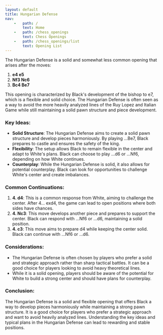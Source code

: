 ```yaml
---
layout: default
title: Hungarian Defense
nav:
    -   path: /
        text: Home
    -   path: /chess_openings
        text: Chess Openings
    -   path: /chess_openings/list
        text: Opening List
---
```


The Hungarian Defense is a solid and somewhat less common opening that arises after the moves:

1. **e4 e5**
2. **Nf3 Nc6**
3. **Bc4 Be7**

This opening is characterized by Black's development of the bishop to e7, which is a flexible and solid choice. The Hungarian Defense is often seen as a way to avoid the more heavily analyzed lines of the Ruy Lopez and Italian Game while still maintaining a solid pawn structure and piece development.

### Key Ideas:

- **Solid Structure**: The Hungarian Defense aims to create a solid pawn structure and develop pieces harmoniously. By playing ...Be7, Black prepares to castle and ensures the safety of the king.
- **Flexibility**: The setup allows Black to remain flexible in the center and adapt to White's plans. Black can choose to play ...d6 or ...Nf6, depending on how White continues.
- **Counterplay**: While the Hungarian Defense is solid, it also allows for potential counterplay. Black can look for opportunities to challenge White's center and create imbalances.

### Common Continuations:

1. **4. d4**: This is a common response from White, aiming to challenge the center. After 4... exd4, the game can lead to open positions where both sides have chances.
2. **4. Nc3**: This move develops another piece and prepares to support the center. Black can respond with ...Nf6 or ...d6, maintaining a solid position.
3. **4. c3**: This move aims to prepare d4 while keeping the center solid. Black can continue with ...Nf6 or ...d6.

### Considerations:

- The Hungarian Defense is often chosen by players who prefer a solid and strategic approach rather than sharp tactical battles. It can be a good choice for players looking to avoid heavy theoretical lines.
- While it is a solid opening, players should be aware of the potential for White to build a strong center and should have plans for counterplay.

### Conclusion:

The Hungarian Defense is a solid and flexible opening that offers Black a way to develop pieces harmoniously while maintaining a strong pawn structure. It is a good choice for players who prefer a strategic approach and want to avoid heavily analyzed lines. Understanding the key ideas and typical plans in the Hungarian Defense can lead to rewarding and stable positions.